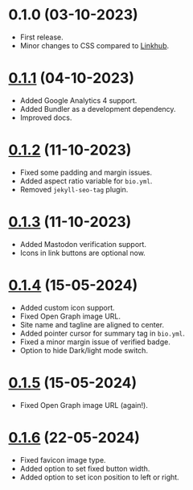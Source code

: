 # 0.1.0 (03-10-2023)
- First release.
- Minor changes to CSS compared to [Linkhub](https://github.com/digitalmalayali/Linkhub).

# [0.1.1](https://github.com/digitalmalayali/linkhub-jekyll-theme/releases/tag/v0.1.1) (04-10-2023)
- Added Google Analytics 4 support.
- Added Bundler as a development dependency. 
- Improved docs.

# [0.1.2](https://github.com/digitalmalayali/linkhub-jekyll-theme/releases/tag/v0.1.2) (11-10-2023)
- Fixed some padding and margin issues.
- Added aspect ratio variable for `bio.yml`.
- Removed `jekyll-seo-tag` plugin.

# [0.1.3](https://github.com/digitalmalayali/linkhub-jekyll-theme/releases/tag/v0.1.3) (11-10-2023)
- Added Mastodon verification support.
- Icons in link buttons are optional now.

# [0.1.4](https://github.com/digitalmalayali/linkhub-jekyll-theme/releases/tag/v0.1.4) (15-05-2024)
- Added custom icon support.
- Fixed Open Graph image URL.
- Site name and tagline are aligned to center.
- Added pointer cursor for summary tag in `bio.yml`.
- Fixed a minor margin issue of verified badge.
- Option to hide Dark/light mode switch.

# [0.1.5](https://github.com/digitalmalayali/linkhub-jekyll-theme/releases/tag/v0.1.5) (15-05-2024)
- Fixed Open Graph image URL (again!).

# [0.1.6](https://github.com/digitalmalayali/linkhub-jekyll-theme/releases/tag/v0.1.6) (22-05-2024)
- Fixed favicon image type.
- Added option to set fixed button width.
- Added option to set icon position to left or right.